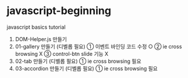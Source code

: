 # javascript-beginning
javascript basics tutorial 

1. DOM-Helper.js 만들기
2. 01-gallery 만들기 (디벨롭 필요) 
   ① 이벤트 바인딩 코드 수정 ○ 
   ② ie cross browsing X
   ③ control-btn slide 기능 X
3. 02-tab 만들기 (디벨롭 필요) 
   ① ie cross browsing 필요
4. 03-accordion 만들기 (디벨롭 필요) 
   ① ie cross browsing 필요

